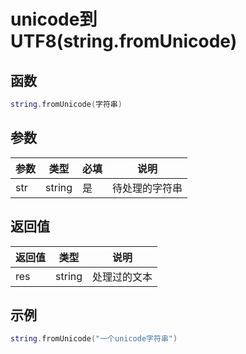 # unicode到 UTF8(string.fromUnicode)

## 函数

```lua
string.fromUnicode(字符串)
```

## 参数

| 参数  | 类型     | 必填 | 说明      |
| --- | ------ | -- | ------- |
| str | string | 是  | 待处理的字符串 |

## 返回值

| 返回值 | 类型     | 说明     |
| --- | ------ | ------ |
| res | string | 处理过的文本 |

## 示例

```lua
string.fromUnicode("一个unicode字符串") 
```

